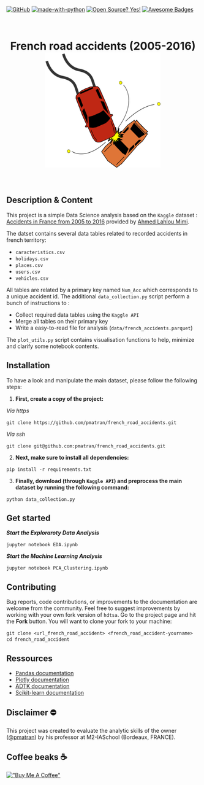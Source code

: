 
[![GitHub](https://badgen.net/badge/icon/github?icon=github&label)](https://github.com)
[![made-with-python](https://img.shields.io/badge/Made%20with-Python-1f425f.svg)](https://www.python.org/)
[![Open Source? Yes!](https://badgen.net/badge/Open%20Source%20%3F/Yes%21/blue?icon=github)](https://github.com/Naereen/badges/)
[![Awesome Badges](https://img.shields.io/badge/badges-awesome-green.svg)](https://github.com/Naereen/badges)

<br>
<H1 align="center"> 
	<b>French road accidents (2005-2016)</b>
	<br>
	<img height="300" width="300" src="assets/car-crash-icon.png">
</H1>
<br>

Description & Content
-----------------------------------------------
This project is a simple Data Science analysis based on the `Kaggle` dataset : [Accidents in France from 2005 to 2016](https://www.kaggle.com/datasets/ahmedlahlou/accidents-in-france-from-2005-to-2016) provided by [Ahmed Lahlou Mimi](https://www.kaggle.com/ahmedlahlou).

The datset contains several data tables related to recorded accidents in french territory:
- `caracteristics.csv`
- `holidays.csv`
- `places.csv`
- `users.csv`
- `vehicles.csv`

All tables are related by a primary key named `Num_Acc` which corresponds to a unique accident id.
The additional `data_collection.py` script perform a bunch of instructions to :
- Collect required data tables using the `Kaggle API`
- Merge all tables on their primary key
- Write a easy-to-read file for analysis (`data/french_accidents.parquet`)

The `plot_utils.py` script contains visualisation functions to help, minimize and clarify some notebook contents.


Installation
------------------------------------------------
To have a look and manipulate the main dataset, please follow the following steps:

1. **First, create a copy of the project:**

_Via https_
```shell
git clone https://github.com/pmatran/french_road_accidents.git
```
_Via ssh_
```shell
git clone git@github.com:pmatran/french_road_accidents.git
```

2. **Next, make sure to install all dependencies:**

```shell
pip install -r requirements.txt
```

3. **Finally, download (through `Kaggle API`) and preprocess the main dataset by running the following command:**

```shell
python data_collection.py
```


Get started
-----------------------------------------------

**_Start the Exploraroty Data Analysis_**
```shell
jupyter notebook EDA.ipynb
```

**_Start the Machine Learning Analysis_**
```shell
jupyter notebook PCA_Clustering.ipynb
```


Contributing
------------------------------------------------
Bug reports, code contributions, or improvements to the documentation are welcome from the community. 
Feel free to suggest improvements by working with your own fork version of `hdtsa`. Go to the project page and hit the **Fork** button.
You will want to clone your fork to your machine:

```shell
git clone <url_french_road_accident> <french_road_accident-yourname>
cd french_road_accident
```


Ressources
-----------------------------------------------
+ [Pandas documentation](https://pandas.pydata.org/docs/)
+ [Plotly documentation](https://plotly.com/python/)
+ [ADTK  documentation](https://adtk.readthedocs.io/en/stable/)
+ [Scikit-learn documentation](https://scikit-learn.org/stable/)


Disclaimer :no_entry:
-----------------------------------------------
This project was created to evaluate the analytic skills of the owner ([@pmatran](https://github.com/pmatran)) by his professor at M2-IASchool (Bordeaux, FRANCE).


Coffee beaks :coffee:
-----------------------------------------------
[!["Buy Me A Coffee"](https://www.buymeacoffee.com/assets/img/custom_images/orange_img.png)](https://www.buymeacoffee.com/pmatran)
